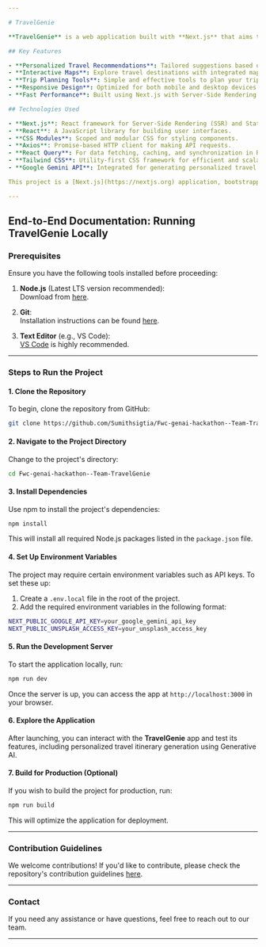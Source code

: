 ```yaml
---

# TravelGenie

**TravelGenie** is a web application built with **Next.js** that aims to enhance travel experiences by offering personalized travel recommendations and seamless trip planning tools. It leverages modern web technologies to deliver a fast, responsive, and intuitive user experience.

## Key Features

- **Personalized Travel Recommendations**: Tailored suggestions based on user preferences.
- **Interactive Maps**: Explore travel destinations with integrated maps.
- **Trip Planning Tools**: Simple and effective tools to plan your trips.
- **Responsive Design**: Optimized for both mobile and desktop devices.
- **Fast Performance**: Built using Next.js with Server-Side Rendering (SSR) for optimal performance.

## Technologies Used

- **Next.js**: React framework for Server-Side Rendering (SSR) and Static Site Generation (SSG).
- **React**: A JavaScript library for building user interfaces.
- **CSS Modules**: Scoped and modular CSS for styling components.
- **Axios**: Promise-based HTTP client for making API requests.
- **React Query**: For data fetching, caching, and synchronization in React applications.
- **Tailwind CSS**: Utility-first CSS framework for efficient and scalable styling.
- **Google Gemini API**: Integrated for generating personalized travel plans.

This project is a [Next.js](https://nextjs.org) application, bootstrapped with [`create-next-app`](https://nextjs.org/docs/app/api-reference/cli/create-next-app).

---
```


## End-to-End Documentation: Running TravelGenie Locally

### Prerequisites

Ensure you have the following tools installed before proceeding:

1. **Node.js** (Latest LTS version recommended):  
   Download from [here](https://nodejs.org/).
   
2. **Git**:  
   Installation instructions can be found [here](https://git-scm.com/book/en/v2/Getting-Started-Installing-Git).
   
3. **Text Editor** (e.g., VS Code):  
   [VS Code](https://code.visualstudio.com/) is highly recommended.

---

### Steps to Run the Project

#### 1. Clone the Repository

To begin, clone the repository from GitHub:

```bash
git clone https://github.com/Sumithsigtia/Fwc-genai-hackathon--Team-TravelGenie.git
```

#### 2. Navigate to the Project Directory

Change to the project's directory:

```bash
cd Fwc-genai-hackathon--Team-TravelGenie
```

#### 3. Install Dependencies

Use npm to install the project's dependencies:

```bash
npm install
```

This will install all required Node.js packages listed in the `package.json` file.

#### 4. Set Up Environment Variables

The project may require certain environment variables such as API keys. To set these up:

1. Create a `.env.local` file in the root of the project.
2. Add the required environment variables in the following format:

```bash
NEXT_PUBLIC_GOOGLE_API_KEY=your_google_gemini_api_key
NEXT_PUBLIC_UNSPLASH_ACCESS_KEY=your_unsplash_access_key
```

#### 5. Run the Development Server

To start the application locally, run:

```bash
npm run dev
```

Once the server is up, you can access the app at `http://localhost:3000` in your browser.

#### 6. Explore the Application

After launching, you can interact with the **TravelGenie** app and test its features, including personalized travel itinerary generation using Generative AI.

#### 7. Build for Production (Optional)

If you wish to build the project for production, run:

```bash
npm run build
```

This will optimize the application for deployment.

---

### Contribution Guidelines

We welcome contributions! If you'd like to contribute, please check the repository's contribution guidelines [here](#contribution).

---
### Contact

If you need any assistance or have questions, feel free to reach out to our team.

---
